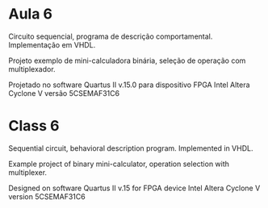 # Aula 6

Circuito sequencial, programa de descrição comportamental. Implementação em VHDL.

Projeto exemplo de mini-calculadora binária, seleção de operação com multiplexador.

Projetado no software Quartus II v.15.0 para dispositivo FPGA Intel Altera Cyclone V versão 5CSEMAF31C6

# Class 6

Sequential circuit, behavioral description program. Implemented in VHDL.

Example project of binary mini-calculator, operation selection with multiplexer.

Designed on software Quartus II v.15 for FPGA device Intel Altera Cyclone V version 5CSEMAF31C6
